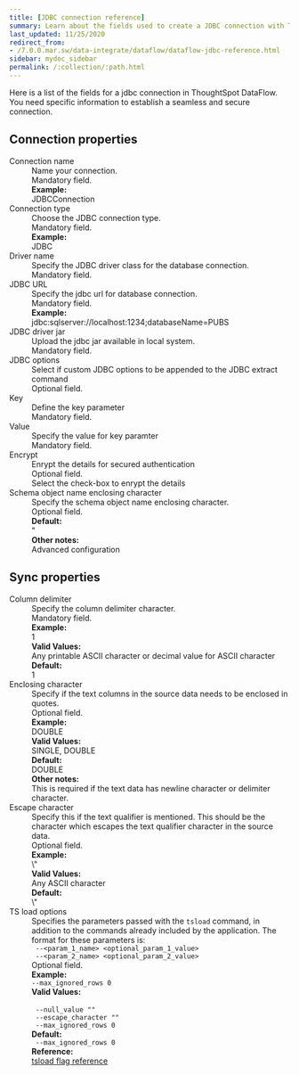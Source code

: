 ```yaml
---
title: [JDBC connection reference]
summary: Learn about the fields used to create a JDBC connection with ThoughtSpot DataFlow.
last_updated: 11/25/2020
redirect_from:
- /7.0.0.mar.sw/data-integrate/dataflow/dataflow-jdbc-reference.html
sidebar: mydoc_sidebar
permalink: /:collection/:path.html
---
```


Here is a list of the fields for a jdbc connection in ThoughtSpot DataFlow. You need specific information to establish a seamless and secure connection.

## Connection properties

<dl id="dataflow-jdbc-connection-properties">
<dlentry id="dataflow-jdbc-conn-connection-name"><dt>Connection name</dt><dd id="connection-name-description">Name your connection.</dd><dd id="connection-name-required">Mandatory field.</dd><dd id="connection-name-example"><strong>Example:</strong><br/>JDBCConnection</dd></dlentry>
<dlentry id="dataflow-jdbc-conn-connection-type"><dt>Connection type</dt><dd id="connection-type-description">Choose the JDBC connection type.</dd><dd id="connection-type-required">Mandatory field.</dd><dd id="connection-type-example"><strong>Example:</strong><br/>JDBC</dd></dlentry>
<dlentry id="dataflow-jdbc-conn-driver-name"><dt>Driver name</dt><dd id="driver-name-description">Specify the JDBC driver class for the database connection.</dd><dd id="driver-name-required">Mandatory field.</dd></dlentry>
<dlentry id="dataflow-jdbc-conn-jdbc-url"><dt>JDBC URL</dt><dd id="jdbc-url-description">Specify the jdbc url for database connection.</dd><dd id="jdbc-url-required">Mandatory field.</dd><dd id="jdbc-url-example"><strong>Example:</strong><br/>jdbc:sqlserver://localhost:1234;databaseName=PUBS</dd></dlentry>
<dlentry id="dataflow-jdbc-conn-jdbc-driver-jar"><dt>JDBC driver jar</dt><dd id="jdbc-driver-jar-description">Upload the jdbc jar available in local system.</dd><dd id="jdbc-driver-jar-required">Mandatory field.</dd></dlentry>
<dlentry id="dataflow-jdbc-conn-jdbc-options"><dt>JDBC options</dt><dd id="jdbc-options-description">Select if custom JDBC options to be appended to the JDBC extract command</dd><dd id="jdbc-options-required">Optional field.</dd></dlentry>
<dlentry id="dataflow-jdbc-conn-key"><dt>Key</dt><dd id="key-description">Define the key parameter</dd><dd id="key-required">Mandatory field.</dd></dlentry>
<dlentry id="dataflow-jdbc-conn-value"><dt>Value</dt><dd id="value-description">Specify the value for key paramter</dd><dd id="value-required">Mandatory field.</dd></dlentry>
<dlentry id="dataflow-jdbc-conn-encrypt"><dt>Encrypt</dt><dd id="encrypt-description">Enrypt the details for secured authentication</dd><dd id="encrypt-required">Optional field.<br/>Select the check-box to enrypt the details</dd></dlentry>
<dlentry id="dataflow-jdbc-conn-schema-object-name-enclosing-character"><dt>Schema object name enclosing character</dt><dd id="schema-object-name-enclosing-character-description">Specify the schema object name enclosing character.</dd><dd id="schema-object-name-enclosing-character-required">Optional field.</dd><dd id="schema-object-name-enclosing-character-default"><strong>Default:</strong><br/>"</dd><dd id="schema-object-name-enclosing-character-other"><strong>Other notes:</strong><br/>Advanced configuration</dd></dlentry>
</dl>


## Sync properties

<dl id="dataflow-jdbc-sync-properties">
<dlentry id="dataflow-jdbc-sync-column-delimiter"><dt>Column delimiter</dt><dd id="column-delimiter-description">Specify the column delimiter character.</dd><dd id="column-delimiter-required">Mandatory field.</dd><dd id="column-delimiter-example"><strong>Example:</strong><br/>1</dd><dd id="column-delimiter-valid-values"><strong>Valid Values:</strong><br/>Any printable ASCII character or decimal value for ASCII character</dd><dd id="column-delimiter-default"><strong>Default:</strong><br/>1</dd></dlentry>
<dlentry id="dataflow-jdbc-sync-enclosing-character"><dt>Enclosing character</dt><dd id="enclosing-character-description">Specify if the text columns in the source data needs to be enclosed in quotes.</dd><dd id="enclosing-character-required">Optional field.</dd><dd id="enclosing-character-example"><strong>Example:</strong><br/>DOUBLE</dd><dd id="enclosing-character-valid-values"><strong>Valid Values:</strong><br/>SINGLE, DOUBLE</dd><dd id="enclosing-character-default"><strong>Default:</strong><br/>DOUBLE</dd><dd id="enclosing-character-other"><strong>Other notes:</strong><br/>This is required if the text data has newline character or delimiter character.</dd></dlentry>
<dlentry id="dataflow-jdbc-sync-escape-character"><dt>Escape character</dt><dd id="escape-character-description">Specify this if the text qualifier is mentioned. This should be the character which escapes the text qualifier character in the source data.</dd><dd id="escape-character-required">Optional field.</dd><dd id="escape-character-example"><strong>Example:</strong><br/>\"</dd><dd id="escape-character-valid-values"><strong>Valid Values:</strong><br/>Any ASCII character</dd><dd id="escape-character-default"><strong>Default:</strong><br/>\"</dd></dlentry>
<dlentry id="dataflow-jdbc-sync-ts-load-options"><dt>TS load options</dt><dd id="ts-load-options-description">Specifies the parameters passed with the <code>tsload</code> command, in addition to the commands already included by the application. The format for these parameters is:<br/><code> --&lt;param_1_name&gt; &lt;optional_param_1_value&gt;</code><br/><code> --&lt;param_2_name&gt; &lt;optional_param_2_value&gt;</code></dd><dd id="ts-load-options-required">Optional field.</dd><dd id="ts-load-options-example"><strong>Example:</strong><br/><code>--max_ignored_rows 0</code></dd><dd id="ts-load-options-valid-values"><strong>Valid Values:</strong><br/><br/><code> --null_value ""</code><br/><code> --escape_character ""</code><br/><code> --max_ignored_rows 0</code></dd><dd id="ts-load-options-default"><strong>Default:</strong><br/><code> --max_ignored_rows 0</code></dd><dd id="reference"><strong>Reference:</strong><br/><a href="{{ site.baseurl }}/reference/data-importer-ref.html">tsload flag reference</a></dd></dlentry>
</dlentry>
</dl>
